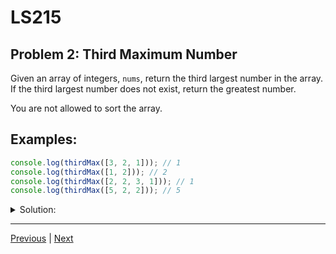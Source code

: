 
# LS215
## Problem 2: Third Maximum Number

Given an array of integers, `nums`, return the third largest number in the array. If the third largest number does not exist, return the greatest number.

You are not allowed to sort the array.

## Examples:

```javascript
console.log(thirdMax([3, 2, 1])); // 1
console.log(thirdMax([1, 2])); // 2
console.log(thirdMax([2, 2, 3, 1])); // 1
console.log(thirdMax([5, 2, 2])); // 5
```

<details>
<summary>Solution:</summary>

```javascript
function thirdMax(nums) {
  let uniqueNums = [...new Set(nums)];

  if (uniqueNums.length < 3) {
    return Math.max(...uniqueNums);
  }

  let firstMax = -Infinity;
  let secondMax = -Infinity;
  let thirdMax = -Infinity;

  for (let num of uniqueNums) {
    if (num > firstMax) {
      thirdMax = secondMax;
      secondMax = firstMax;
      firstMax = num;
    } else if (num > secondMax) {
      thirdMax = secondMax;
      secondMax = num;
    } else if (num > thirdMax) {
      thirdMax = num;
    }
  }

  return thirdMax;
}
```

</details>

---

[Previous](01.md) | [Next](03.md)